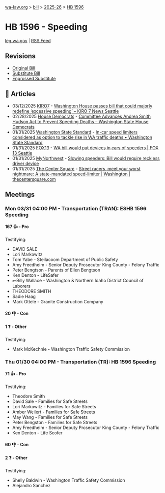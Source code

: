 [wa-law.org](/) > [bill](/bill/) > [2025-26](/bill/2025-26/) > [HB 1596](/bill/2025-26/hb/1596/)

# HB 1596 - Speeding
[leg.wa.gov](https://app.leg.wa.gov/billsummary?BillNumber=1596&Year=2025&Initiative=false) | [RSS Feed](./rss.xml)

## Revisions
* [Original Bill](1/)
* [Substitute Bill](S/)
* [Engrossed Substitute](S.E/)

## 📰 Articles
* 03/12/2025 [KIRO7](/org/kiro7/) - [Washington House passes bill that could majorly redefine ‘excessive speeding’ – KIRO 7 News Seattle](https://www.kiro7.com/news/local/washington-house-passes-bill-that-could-majorly-redefine-excessive-speeding/QQFFPBD4JFCVXATPF2XECEANQA/#:~:text=House%20Bill%201596)
* 02/28/2025 [House Democrats](/org/house_democrats/) - [Committee Advances Andrea Smith Hudson Act to Prevent Speeding Deaths – Washington State House Democrats](https://housedemocrats.wa.gov/blog/2025/02/28/committee-advances-andrea-smith-hudson-act-to-prevent-speeding-deaths/#:~:text=House%20Bill%201596)
* 01/31/2025 [Washington State Standard](/org/washington_state_standard/) - [In-car speed limiters considered as option to tackle rise in WA traffic deaths • Washington State Standard](https://washingtonstatestandard.com/2025/01/31/in-car-speed-limiter-devices-considered-as-option-to-tackle-rise-in-washington-traffic-deaths/#:~:text=House%20Bill%201596)
* 01/31/2025 [FOX13](/org/fox13/) - [WA bill would put devices in cars of speeders | FOX 13 Seattle](https://www.fox13seattle.com/news/bill-devices-cars-speeders#:~:text=House%20Bill%201596)
* 01/31/2025 [MyNorthwest](/org/mynorthwest/) - [Slowing speeders: Bill would require reckless driver device](https://mynorthwest.com/mynorthwest-politics/reckless-drivers-bill/4037656#:~:text=House%20Bill%201596)
* 01/31/2025 [The Center Square](/org/the_center_square/) - [Street racers, meet your worst nightmare: A state-mandated speed-limiter | Washington | thecentersquare.com](https://www.thecentersquare.com/washington/article_5226c20a-e007-11ef-8075-cb6f1996bb3d.html#:~:text=House%20Bill%201596)

## Meetings
### Mon 03/31 04:00 PM - Transportation (TRAN): ESHB 1596 Speeding
#### 167 👍 - Pro
Testifying:
* DAVID SALE
* Lori Markowitz
* Tom Yabe - Steilacoom Department of Public Safety
* Amy Freedheim - Senior Deputy Prosecutor King County - Felony Traffic
* Peter Bengtson - Parents of Ellen Bengtson
* Ken Denton - LifeSafer
* 💵Billy Wallace - Washington & Northern Idaho District Council of Laborers
* THEODORE SMITH
* Sadie Haag
* Mark Ottele - Granite Construction Company

#### 20 👎 - Con

#### 1 ❓ - Other
Testifying:
* Mark McKechnie - Washington Traffic Safety Commission

### Thu 01/30 04:00 PM - Transportation (TR): HB 1596 Speeding
#### 71 👍 - Pro
Testifying:
* Theodore Smith
* David Sale - Families for Safe Streets
* Lori Markowitz - Families for Safe Streets
* Amber Weilert - Families for Safe Streets
* May Wang - Families for Safe Streets
* Peter Bengston - Families for Safe Streets
* Amy Freedheim - Senior Deputy Prosecutor King County - Felony Traffic
* Ken Denton - Life Scofer

#### 60 👎 - Con

#### 2 ❓ - Other
Testifying:
* Shelly Baldwin - Washington Traffic Safety Commission
* Alejandro Sanchez
